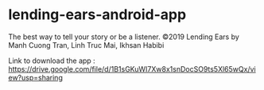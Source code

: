 # lending-ears-android-app
The best way to tell your story or be a listener. 
©2019 Lending Ears by Manh Cuong Tran, Linh Truc Mai, Ikhsan Habibi

Link to download the app : https://drive.google.com/file/d/1B1sGKuWI7Xw8x1snDocSO9ts5Xl65wQx/view?usp=sharing
